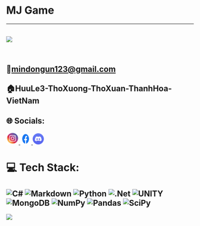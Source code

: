 
# MJ Game
---

![](https://github.com/mindongun123/MJGame/blob/main/MJGame.gif)
---
<br>📧mindongun123@gmail.com<br>
<br>🏠HuuLe3-ThoXuong-ThoXuan-ThanhHoa-VietNam<br>
---


## 🌐 Socials:

<div class ="Socials">

<a href="https://instagram.com/https://www.instagram.com/mindongunjunmyungjoo/">
  <img src="./instagram.png" alt="instagram" width="33.5f" height="33.5f" >
</a>

<a href="https://facebook.com/https://www.facebook.com/md.6823">
  <img src="./facebook.png" alt="facebook" width="30" height="30" >
</a>

<a href="https://discord.gg/mindongun#9535">
  <img src="./discord.png" alt="discord" width="30" height="30" >
</a>
</div>


# 💻 Tech Stack:
![C#](https://img.shields.io/badge/c%23-%23239120.svg?style=for-the-badge&logo=c-sharp&logoColor=white) ![Markdown](https://img.shields.io/badge/markdown-%23000000.svg?style=for-the-badge&logo=markdown&logoColor=white) ![Python](https://img.shields.io/badge/python-3670A0?style=for-the-badge&logo=python&logoColor=ffdd54) ![.Net](https://img.shields.io/badge/.NET-5C2D91?style=for-the-badge&logo=.net&logoColor=white) ![UNITY](https://img.shields.io/badge/Unity-%2320232a.svg?style=for-the-badge&logo=unity&logoColor=white) ![MongoDB](https://img.shields.io/badge/MongoDB-%234ea94b.svg?style=for-the-badge&logo=mongodb&logoColor=white) ![NumPy](https://img.shields.io/badge/numpy-%23013243.svg?style=for-the-badge&logo=numpy&logoColor=white) ![Pandas](https://img.shields.io/badge/pandas-%23150458.svg?style=for-the-badge&logo=pandas&logoColor=white) ![SciPy](https://img.shields.io/badge/SciPy-%230C55A5.svg?style=for-the-badge&logo=scipy&logoColor=%white)
---
[![](https://visitcount.itsvg.in/api?id=mindongun23&icon=1&color=3)](https://visitcount.itsvg.in)

<!-- Proudly created with GPRM ( https://gprm.itsvg.in ) -->






